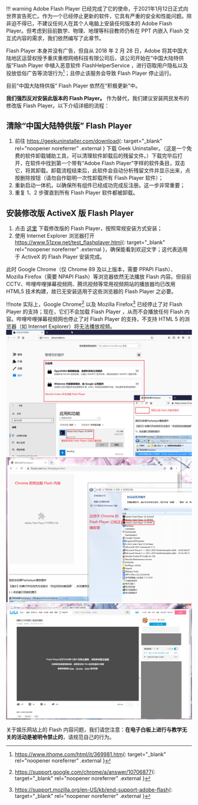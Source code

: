 !!! warning
	Adobe Flash Player 已经完成了它的使命，于2021年1月12日正式向世界宣告死亡。作为一个已经停止更新的软件，它具有严重的安全和性能问题。除非迫不得已，不建议任何人在其个人电脑上安装任何版本的 Adobe Flash Player。但考虑到目前数学、物理、地理等科目教师仍有在 PPT 内嵌入 Flash 交互式内容的需求，我们依然编写了此章节。

<!-- 众所周知，中国大陆并不属于肮脏的、资本主义当道的世界。 -->
Flash Player 本身并没有广告，但自从 2018 年 2 月 28 日，Adobe 将其中国大陆地区运营权授予重庆重橙网络科技有限公司后，该公司开始在“中国大陆特供版”Flash Player 中植入恶意软件 FlashHelperService ，进行窃取用户隐私以及投放低俗广告等流氓行为[^1]；且停止该服务会导致 Flash Player 停止运行。

目前“中国大陆特供版” Flash Player 依然在“积极更新”中。

**我们强烈反对安装此版本的 Flash Player。** 作为替代，我们建议安装网民发布的修改版 Flash Player。以下介绍详细的流程：

## 清除“中国大陆特供版” Flash Player
1. 前往 <https://geekuninstaller.com/download>{: target="_blank" rel="noopener noreferrer" .external } 下载 Geek Uninstaller。（这是一个免费的软件卸载辅助工具，可以清理软件卸载后的残留文件。）下载完毕后打开，在软件中找到第一个带有“Adobe Flash Player”字样的软件条目，双击它，将其卸载。卸载流程结束后，此软件会自动分析残留文件并显示出来，点按删除按钮（请勿自作聪明一次性卸载所有 Flash Player 软件）；
2. 重新启动一体机，以确保所有组件已经成功完成反注册。这一步非常重要；
3. 重复 1、2 步骤直到所有 Flash Player 软件都被卸载。

## 安装修改版 ActiveX 版 Flash Player
1. 点击 [这里](#) 下载修改版的 Flash Player，按照常规安装方式安装；
2. 使用 Internet Explorer 浏览器打开 <https://www.51zxw.net/test_flashplayer.html>{: target="_blank" rel="noopener noreferrer" .external }，确保能看到欢迎文字；这代表适用于 ActiveX 的 Flash Player 安装完成。

此时 Google Chrome（仅 Chrome 89 及以上版本，需要 PPAPI Flash）、Mozilla Firefox（需要 NPAPI Flash）等浏览器依然无法播放 Flash 内容。但目前 CCTV、哔哩哔哩弹幕视频网、腾讯视频等常用视频网站的播放器均已改用 HTML5 技术构建，故已无安装适用于这些浏览器的 Flash Player 之必要。

!!!note
	实际上，Google Chrome[^2] 以及 Mozilla Firefox[^3] 已经停止了对 Flash Player 的支持；现在，它们不会加载 Flash Player ，从而不会播放任何 Flash 内容。哔哩哔哩弹幕视频网也停止了对 Flash Player 的支持，不支持 HTML 5 的浏览器（如 Internet Explorer）将无法播放视频。  
	![](./images/firefox-would-not-load-flash.png)  
	![](./images/chrome-would-not-load-flash-contents.png)  
	![](./images/bilibili-has-removed-flash-player-support.png)

关于娱乐网站上的 Flash 内容问题，我们请您注意：**在电子白板上进行与教学无关的活动是被明令禁止的**，请规范自己的行为。

[^1]: <https://www.ithome.com/html/it/369981.htm>{: target="_blank" rel="noopener noreferrer" .external }
[^2]: <https://support.google.com/chrome/a/answer/10706877>{: target="_blank" rel="noopener noreferrer" .external }
[^3]: <https://support.mozilla.org/en-US/kb/end-support-adobe-flash>{: target="_blank" rel="noopener noreferrer" .external }
